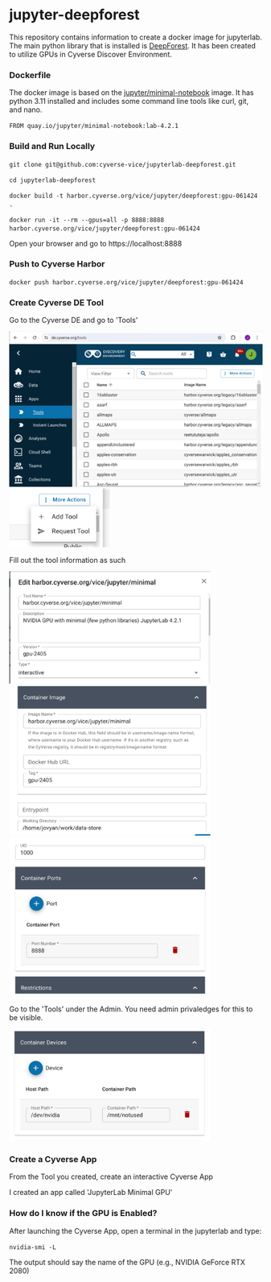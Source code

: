 # jupyter-deepforest


This repository contains information to create a docker image for jupyterlab. The main python library that is installed is [DeepForest](https://deepforest.readthedocs.io/en/latest/). It has been created to utilize GPUs in Cyverse Discover Environment.

### Dockerfile

The docker image is based on the [jupyter/minimal-notebook](https://jupyter-docker-stacks.readthedocs.io/en/latest/using/selecting.html#jupyter-minimal-notebook) image. It has python 3.11 installed and includes some command line tools like curl, git, and nano. 

`FROM quay.io/jupyter/minimal-notebook:lab-4.2.1`

### Build and Run Locally

`git clone git@github.com:cyverse-vice/jupyterlab-deepforest.git`

`cd jupyterlab-deepforest`

`docker build -t harbor.cyverse.org/vice/jupyter/deepforest:gpu-061424 .`

`docker run -it --rm --gpus=all -p 8888:8888 harbor.cyverse.org/vice/jupyter/deepforest:gpu-061424`

Open your browser and go to https://localhost:8888

### Push to Cyverse Harbor

`docker push harbor.cyverse.org/vice/jupyter/deepforest:gpu-061424`

### Create Cyverse DE Tool

Go to the Cyverse DE and go to 'Tools'



<img src="https://github.com/cyverse-vice/jupyterlab-minimal/blob/main/images/cyverse_tool.png" width=600>

<br/>

<img src="https://github.com/cyverse-vice/jupyterlab-minimal/blob/main/images/cyverse_tool2.png" width=200>

<br/>

Fill out the tool information as such

<img src="https://github.com/cyverse-vice/jupyterlab-minimal/blob/main/images/cyverse_tool3.png" width=400>

<img src="https://github.com/cyverse-vice/jupyterlab-minimal/blob/main/images/cyverse_tool4.png" width=400>

<img src="https://github.com/cyverse-vice/jupyterlab-minimal/blob/main/images/cyverse_tool5.png" width=400>

<br/>

Go to the 'Tools' under the Admin. You need admin privaledges for this to be visible. 

<img src="https://github.com/cyverse-vice/jupyterlab-minimal/blob/main/images/cyverse_tool6.png" width=400>

### Create a Cyverse App 

From the Tool you created, create an interactive Cyverse App

I created an app called 'JupyterLab Minimal GPU'

### How do I know if the GPU is Enabled?

After launching the Cyverse App, open a terminal in the jupyterlab and type:

`nvidia-smi -L`

The output should say the name of the GPU (e.g., NVIDIA GeForce RTX 2080)
